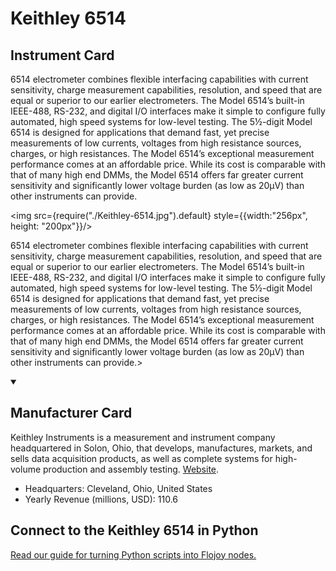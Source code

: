 
# Keithley 6514

## Instrument Card

<div className="flex">

<div>

6514 electrometer combines flexible interfacing capabilities with current sensitivity, charge measurement capabilities, resolution, and speed that are equal or superior to our earlier electrometers. The Model 6514’s built-in IEEE-488, RS-232, and digital I/O interfaces make it simple to configure fully automated, high speed systems for low-level testing. The 5½-digit Model 6514 is designed for applications that demand fast, yet precise measurements of low currents, voltages from high resistance sources, charges, or high resistances. The Model 6514’s exceptional measurement performance comes at an affordable price. While its cost is comparable with that of many high end DMMs, the Model 6514 offers far greater current sensitivity and significantly lower voltage burden (as low as 20μV) than other instruments can provide.

</div>

<img src={require("./Keithley-6514.jpg").default} style={{width:"256px", height: "200px"}}/>

</div>

6514 electrometer combines flexible interfacing capabilities with current sensitivity, charge measurement capabilities, resolution, and speed that are equal or superior to our earlier electrometers. The Model 6514’s built-in IEEE-488, RS-232, and digital I/O interfaces make it simple to configure fully automated, high speed systems for low-level testing. The 5½-digit Model 6514 is designed for applications that demand fast, yet precise measurements of low currents, voltages from high resistance sources, charges, or high resistances. The Model 6514’s exceptional measurement performance comes at an affordable price. While its cost is comparable with that of many high end DMMs, the Model 6514 offers far greater current sensitivity and significantly lower voltage burden (as low as 20μV) than other instruments can provide.>

<details open>
<summary><h2>Manufacturer Card</h2></summary>

Keithley Instruments is a measurement and instrument company headquartered in Solon, Ohio, that develops, manufactures, markets, and sells data acquisition products, as well as complete systems for high-volume production and assembly testing. <a href="https://www.tek.com/en">Website</a>.

<ul>
  <li>Headquarters: Cleveland, Ohio, United States</li>
  <li>Yearly Revenue (millions, USD): 110.6</li>
</ul>
</details>

## Connect to the Keithley 6514 in Python

[Read our guide for turning Python scripts into Flojoy nodes.](https://docs.flojoy.ai/custom-nodes/creating-custom-node/)


